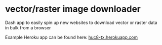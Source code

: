# vector/raster image downloader
Dash app to easily spin up new websites to download vector or raster data in bulk from a browser

Example Heroku app can be found here:
[huc8-tx.herokuapp.com](https://huc8-tx.herokuapp.com)
